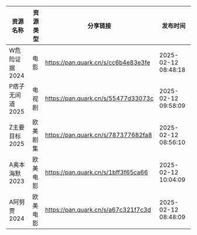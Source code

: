 | 资源名称       | 资源类型 | 分享链接                                | 发布时间                |
| ---------- | ---- | ----------------------------------- | ------------------- |
| W危险证据2024  | 电影   | https://pan.quark.cn/s/cc6b4e83e3fe | 2025-02-12 08:48:18 |
| P痞子无间道2025 | 电视剧  | https://pan.quark.cn/s/55477d33073c | 2025-02-12 09:58:09 |
| Z主要目标2025  | 欧美剧集 | https://pan.quark.cn/s/787377682fa8 | 2025-02-12 08:56:10 |
| A奥本海默2023  | 欧美电影 | https://pan.quark.cn/s/1bff3f65ca66 | 2025-02-12 10:04:09 |
| A阿努贾2024   | 欧美电影 | https://pan.quark.cn/s/a67c321f7c3d | 2025-02-12 08:48:09 |
